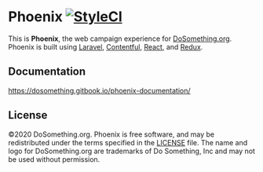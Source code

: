 # Phoenix [![StyleCI](https://styleci.io/repos/75642790/shield?style=flat-rounded)](https://styleci.io/repos/75642790)

This is **Phoenix**, the web campaign experience for [DoSomething.org](https://www.dosomething.org). Phoenix is built using [Laravel](https://laravel.com/docs), [Contentful](https://www.contentful.com), [React](https://reactjs.com/), and [Redux](http://redux.js.org).

## Documentation

https://dosomething.gitbook.io/phoenix-documentation/

## License

©2020 DoSomething.org. Phoenix is free software, and may be redistributed under the terms specified in the [LICENSE](https://github.com/DoSomething/phoenix/blob/dev/LICENSE) file. The name and logo for DoSomething.org are trademarks of Do Something, Inc and may not be used without permission.
